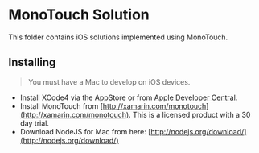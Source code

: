 MonoTouch Solution
=====================
This folder contains iOS solutions implemented using MonoTouch.

Installing
-----------
> You must have a Mac to develop on iOS devices. 
* Install XCode4 via the AppStore or from [Apple Developer Central](https://developer.apple.com/downloads/index.action).
* Install MonoTouch from [http://xamarin.com/monotouch](http://xamarin.com/monotouch). This is a licensed product with a 30 day trial.
* Download NodeJS for Mac from here: [http://nodejs.org/download/](http://nodejs.org/download/)


